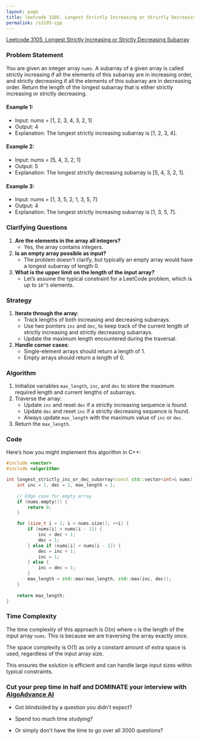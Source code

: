 ```yaml
---
layout: page
title: leetcode 3105. Longest Strictly Increasing or Strictly Decreasing Subarray
permalink: /s3105-cpp
---
```

[Leetcode 3105. Longest Strictly Increasing or Strictly Decreasing Subarray](https://algoadvance.github.io/algoadvance/l3105)
### Problem Statement

You are given an integer array `nums`. A subarray of a given array is called strictly increasing if all the elements of this subarray are in increasing order, and strictly decreasing if all the elements of this subarray are in decreasing order. Return the length of the longest subarray that is either strictly increasing or strictly decreasing.

#### Example 1:
* Input: nums = [1, 2, 3, 4, 3, 2, 1]
* Output: 4
* Explanation: The longest strictly increasing subarray is [1, 2, 3, 4].

#### Example 2:
* Input: nums = [5, 4, 3, 2, 1]
* Output: 5
* Explanation: The longest strictly decreasing subarray is [5, 4, 3, 2, 1].

#### Example 3:
* Input: nums = [1, 3, 5, 2, 1, 3, 5, 7]
* Output: 4
* Explanation: The longest strictly increasing subarray is [1, 3, 5, 7].

### Clarifying Questions

1. **Are the elements in the array all integers?**
   - Yes, the array contains integers.
2. **Is an empty array possible as input?**
   - The problem doesn't clarify, but typically an empty array would have a longest subarray of length 0.
3. **What is the upper limit on the length of the input array?**
   - Let’s assume the typical constraint for a LeetCode problem, which is up to `10^5` elements.

### Strategy

1. **Iterate through the array**:
    - Track lengths of both increasing and decreasing subarrays.
    - Use two pointers `inc` and `dec`, to keep track of the current length of strictly increasing and strictly decreasing subarrays.
    - Update the maximum length encountered during the traversal.
2. **Handle corner cases**:
    - Single-element arrays should return a length of 1.
    - Empty arrays should return a length of 0.

### Algorithm

1. Initialize variables `max_length`, `inc`, and `dec` to store the maximum required length and current lengths of subarrays.
2. Traverse the array:
   - Update `inc` and reset `dec` if a strictly increasing sequence is found.
   - Update `dec` and reset `inc` if a strictly decreasing sequence is found.
   - Always update `max_length` with the maximum value of `inc` or `dec`.
3. Return the `max_length`.

### Code

Here’s how you might implement this algorithm in C++:

```cpp
#include <vector>
#include <algorithm>

int longest_strictly_inc_or_dec_subarray(const std::vector<int>& nums) {
    int inc = 1, dec = 1, max_length = 1;
    
    // Edge case for empty array
    if (nums.empty()) {
        return 0;
    }

    for (size_t i = 1; i < nums.size(); ++i) {
        if (nums[i] > nums[i - 1]) {
            inc = dec + 1;
            dec = 1;
        } else if (nums[i] < nums[i - 1]) {
            dec = inc + 1;
            inc = 1;
        } else {
            inc = dec = 1;
        }
        max_length = std::max(max_length, std::max(inc, dec));
    }
    
    return max_length;
}
```

### Time Complexity

The time complexity of this approach is O(n) where `n` is the length of the input array `nums`. This is because we are traversing the array exactly once.

The space complexity is O(1) as only a constant amount of extra space is used, regardless of the input array size.

This ensures the solution is efficient and can handle large input sizes within typical constraints.


### Cut your prep time in half and DOMINATE your interview with [AlgoAdvance AI](https://algoAdvance.com)

- Got blindsided by a question you didn't expect?

- Spend too much time studying?

- Or simply don't have the time to go over all 3000 questions?


